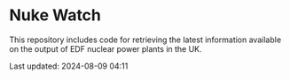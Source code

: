 # Nuke Watch

This repository includes code for retrieving the latest information available on the output of EDF nuclear power plants in the UK.

Last updated: 2024-08-09 04:11